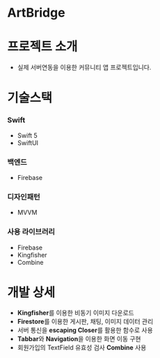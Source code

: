 # ArtBridge

# 프로젝트 소개
* 실제 서버연동을 이용한 커뮤니티 앱 프로젝트입니다.

# 기술스택

### Swift
* Swift 5
* SwiftUI

### 백엔드
* Firebase

### 디자인패턴
* MVVM

### 사용 라이브러리
* Firebase
* Kingfisher
* Combine

# 개발 상세
* **Kingfisher**를 이용한 비동기 이미지 다운로드
* **Firestore**를 이용한 게시판, 채팅, 이미지 데이터 관리
* 서버 통신을 **escaping Closer**를 활용한 함수로 사용
* **Tabbar**와 **Navigation**을 이용한 화면 이동 구현
* 회원가입의 TextField 유효성 검사 **Combine** 사용
